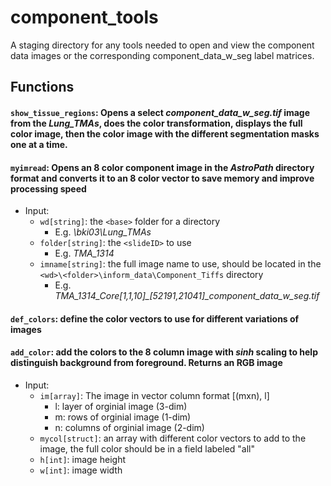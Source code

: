 # component_tools
A staging directory for any tools needed to open and view the component data images or the corresponding component_data_w_seg label matrices.

## Functions
#### ```show_tissue_regions```: Opens a select *component_data_w_seg.tif* image from the *Lung_TMAs*, does the color transformation, displays the full color image, then the color image with the different segmentation masks one at a time.
#### ```myimread```: Opens an 8 color component image in the *AstroPath* directory format and converts it to an 8 color vector to save memory and improve processing speed
  - Input:
    - ```wd[string]```: the ```<base>``` folder for a directory
      - E.g. *\\bki03\Lung_TMAs*
    - ```folder[string]```: the ```<slideID>``` to use
      - E.g. *TMA_1314*
    - ```imname[string]```: the full image name to use, should be located in the ```<wd>\<folder>\inform_data\Component_Tiffs``` directory
      - E.g. *TMA_1314_Core[1,1,10]_[52191,21041]_component_data_w_seg.tif*
#### ```def_colors```: define the color vectors to use for different variations of images
#### ```add_color```: add the colors to the 8 column image with *sinh* scaling to help  distinguish background from foreground. Returns an RGB image
  - Input: 
    - ```im[array]```: The image in vector column format [(mxn), l] 
      - l: layer of orginial image (3-dim)
      - m: rows of orginial image (1-dim)
      - n: columns of orginial image (2-dim)
    - ```mycol[struct]```: an array with different color vectors to add to the image, the full color should be in a field labeled "all"
    - ```h[int]```: image height
    - ```w[int]```: image width
